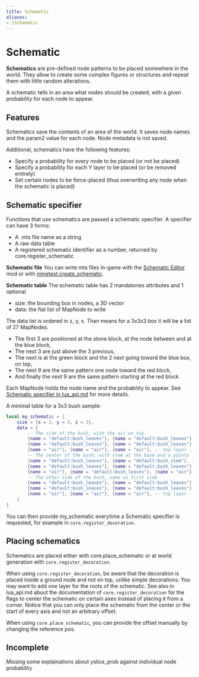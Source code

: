 ```yaml
---
title: Schematic
aliases:
- /Schematic
---
```


# Schematic
**Schematics** are pre-defined node patterns to be placed somewhere in the world. They allow to create some complex figures or structures and repeat them with little random alterations.

A schematic tells in an area what nodes should be created, with a given probability for each node to appear.

## Features
Schematics save the contents of an area of the world. It saves node names and the param2 value for each node. Node metadata is not saved.

Additional, schematics have the following features:

* Specify a probability for every node to be placed (or not be placed)
* Specify a probability for each Y layer to be placed (or be removed entirely)
* Set certain nodes to be force-placed (thus overwriting any node when the schematic is placed)

## Schematic specifier
Functions that use schematics are passed a schematic specifier. A specifier can have 3 forms:

* A .mts file name as a string
* A raw data table
* A registered schematic identifier as a number, returned by core.register_schematic

**Schematic file**
You can write mts files in-game with the [Schematic Editor](https://content.luanti.org/packages/Wuzzy/schemedit/) mod or with [minetest.create_schematic](https://api.luanti.org/core-namespace-reference/#schematics).

**Schematic table**
The schematic table has 2 mandatories attributes and 1 optional

* size: the bounding box in nodes, a 3D vector
* data: the flat list of MapNode to write

The data list is ordered in z, y, x. Than means for a 3x3x3 box it will be a list of 27 MapNodes.

* The first 3 are positioned at the stone block, at the node between and at the blue block,
* The next 3 are just above the 3 previous,
* The next is at the green block and the 2 next going toward the blue box, on top,
* The next 9 are the same pattern one node toward the red block,
* And finally the next 9 are the same pattern starting at the red block

Each MapNode holds the node name and the probability to appear. See [Schematic specifier in lua_api.md](https://github.com/minetest/minetest/blob/master/doc/lua_api.md#schematic-specifier) for more details.

A minimal table for a 3x3 bush sample:

```lua
local my_schematic = {
	size = {x = 3, y = 3, z = 3},
	data = {
		-- The side of the bush, with the air on top
		{name = "default:bush_leaves"}, {name = "default:bush_leaves"}, {name = "default:bush_leaves"}, -- lower layer
		{name = "default:bush_leaves"}, {name = "default:bush_leaves"}, {name = "default:bush_leaves"}, -- middle layer
		{name = "air"}, {name = "air"}, {name = "air"}, -- top layer
		-- The center of the bush, with stem at the base and a pointy leave 2 nodes above
		{name = "default:bush_leaves"}, {name = "default:bush_stem"}, {name = "default:bush_leaves"}, -- lower layer
		{name = "default:bush_leaves"}, {name = "default:bush_leaves"}, {name = "default:bush_leaves"}, -- middle layer
		{name = "air"}, {name = "default:bush_leaves"}, {name = "air"}, -- top layer
		-- The other side of the bush, same as first side
		{name = "default:bush_leaves"}, {name = "default:bush_leaves"}, {name = "default:bush_leaves"}, -- lower layer
		{name = "default:bush_leaves"}, {name = "default:bush_leaves"}, {name = "default:bush_leaves"}, -- middle layer
		{name = "air"}, {name = "air"}, {name = "air"}, -- top layer
	}
}
```
You can then provide my_schematic everytime a Schematic specifier is requested, for example in `core.register_decoration`.

## Placing schematics
Schematics are placed either with core.place_schematic or at world generation with `core.register_decoration`.

When using `core.register_decoration`, be aware that the decoration is placed inside a ground node and not on top, unlike simple decorations. You may want to add one layer for the roots of the schematic. See also in lua_api.md about the documentation of `core.register_decoration` for the flags to center the schematic on certain axes instead of placing it from a corner. Notice that you can only place the schematic from the center or the start of every axis and not an arbitrary offset.

When using `core.place_schematic`, you can provide the offset manually by changing the reference pos.

## Incomplete
Missing some explainations about yslice_prob against individual node probability
